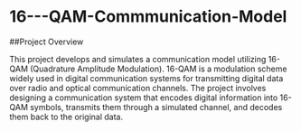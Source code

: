 # 16---QAM-Commmunication-Model
##Project Overview

This project develops and simulates a communication model utilizing 16-QAM (Quadrature Amplitude Modulation). 16-QAM is a modulation scheme widely used in digital communication systems for transmitting digital data over radio and optical communication channels. The project involves designing a communication system that encodes digital information into 16-QAM symbols, transmits them through a simulated channel, and decodes them back to the original data.
